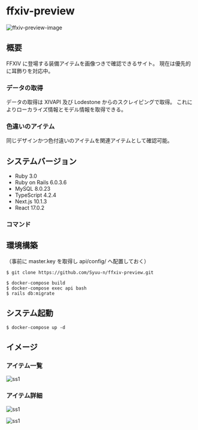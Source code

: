 # ffxiv-preview
![ffxiv-preview-image](https://user-images.githubusercontent.com/60782728/118216637-d8d3cb00-b4ae-11eb-87bb-64ef3ca6baff.png)

## 概要
FFXIV に登場する装備アイテムを画像つきで確認できるサイト。
現在は優先的に耳飾りを対応中。

### データの取得
データの取得は XIVAPI 及び Lodestone からのスクレイピングで取得。
これによりローカライズ情報とモデル情報を取得できる。

### 色違いのアイテム
同じデザインかつ色付違いのアイテムを関連アイテムとして確認可能。

## システムバージョン
- Ruby 3.0
- Ruby on Rails 6.0.3.6
- MySQL 8.0.23
- TypeScript 4.2.4
- Next.js 10.1.3
- React 17.0.2

### コマンド
## 環境構築
（事前に master.key を取得し api/config/ へ配置しておく）

```
$ git clone https://github.com/Syuu-n/ffxiv-preview.git

$ docker-compose build
$ docker-compose exec api bash
$ rails db:migrate
```

## システム起動
```
$ docker-compose up -d
```

## イメージ
### アイテム一覧
![ss1](https://user-images.githubusercontent.com/60782728/118217653-decaab80-b4b0-11eb-9606-99802d89edfc.png)

### アイテム詳細
![ss1](https://user-images.githubusercontent.com/60782728/118217665-e427f600-b4b0-11eb-99ab-8d618cb4f37c.png)

![ss1](https://user-images.githubusercontent.com/60782728/118217669-e68a5000-b4b0-11eb-9789-6786193c0c90.png)
